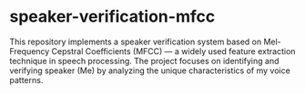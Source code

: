 # speaker-verification-mfcc
This repository implements a speaker verification system based on Mel-Frequency Cepstral Coefficients (MFCC) — a widely used feature extraction technique in speech processing. The project focuses on identifying and verifying speaker (Me) by analyzing the unique characteristics of my voice patterns.
